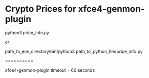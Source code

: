 # Crypto Prices for xfce4-genmon-plugin

python3 price_info.py

or

path_to_env_directory/bin/python3 path_to_python_file/price_info.py

==========

xfce4-genmon-plugin timeout = 60 seconds
